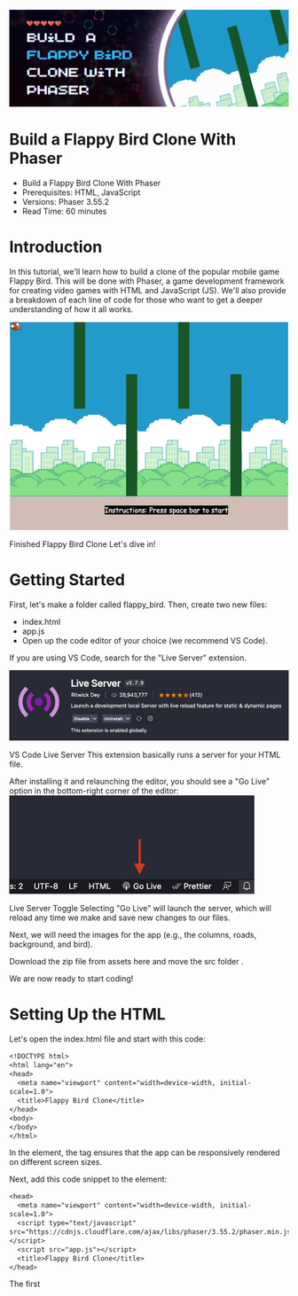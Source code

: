 ![Header](./header.gif)

# Build a Flappy Bird Clone With Phaser
- Build a Flappy Bird Clone With Phaser
- Prerequisites: HTML, JavaScript
- Versions: Phaser 3.55.2
- Read Time: 60 minutes

# Introduction
In this tutorial, we'll learn how to build a clone of the popular mobile game Flappy Bird. This will be done with Phaser, a game development framework for creating video games with HTML and JavaScript (JS). We'll also provide a breakdown of each line of code for those who want to get a deeper understanding of how it all works.

  ![Introduction](./finished_flappy_bird.gif)

Finished Flappy Bird Clone
Let's dive in!

# Getting Started
First, let's make a folder called flappy_bird. Then, create two new files:

- index.html
- app.js
- Open up the code editor of your choice (we recommend VS Code).

If you are using VS Code, search for the "Live Server" extension.

![Live Server](./liveserver.png)

VS Code Live Server
This extension basically runs a server for your HTML file.

After installing it and relaunching the editor, you should see a "Go Live" option in the bottom-right corner of the editor:
![LiveServerToggle](./live_server_toggle.png)

Live Server Toggle
Selecting "Go Live" will launch the server, which will reload any time we make and save new changes to our files.

Next, we will need the images for the app (e.g., the columns, roads, background, and bird).

Download the zip file from assets here and move the src folder .

We are now ready to start coding!

# Setting Up the HTML
Let's open the index.html file and start with this code:
```
<!DOCTYPE html>
<html lang="en">
<head>
  <meta name="viewport" content="width=device-width, initial-scale=1.0">
  <title>Flappy Bird Clone</title>
</head>
<body>
</body>
</html>
```

In the <head> element, the <meta> tag ensures that the app can be responsively rendered on different screen sizes.

Next, add this code snippet to the <head> element:

```
<head>
  <meta name="viewport" content="width=device-width, initial-scale=1.0">
  <script type="text/javascript" src="https://cdnjs.cloudflare.com/ajax/libs/phaser/3.55.2/phaser.min.js"></script>
  <script src="app.js"></script>
  <title>Flappy Bird Clone</title>
</head>
```

The first <script> element links to the Phaser library. In programming, libraries are collections of pre-written code (functions, classes, objects, etc.).
In the second <script> element, we are linking to app.js, where we will write our own JS code.
We are done with the HTML! Let's save the index.html file and move to the next step.

# Creating the Background
Let's now work on the background for our clone app by adding the following code to our app.js file:
```
function preload () {
}

function create () {
}

function update () {
}
```

The following functions are required for the Phaser game to work:

A `preload()` function to bring in images for our application, such as the background.
A create() function to generate elements that will appear in our game, such as images that were brought in from the `preload()` function.
An update() function will be used to update the "bird"object in the game. For example, if we want it to fly up when we press the "up" arrow button, we will do this inside the `update()` function. It runs continually, and will respond to any user interactions or variables that change.
Next, let's add the following code above the functions we defined:

```
let config = {
  renderer: Phaser.AUTO,
  width: 800,
  height: 600,
  physics: {
    default: 'arcade',
    arcade: {
      gravity: { y: 300 },
      debug: false
    }
  },
  scene: {
    preload: preload,
    create: create,
    update: update
  }
};

let game = new Phaser.Game(config);


function preload () {
}

function create () {
}

function update () {
}

```

Here, we are creating a game variable of a new instance of Phaser.Game to set up our game. We pass in the config object and specify these parameters about the game we want to create:

The width and height of the game screen (800 x 600 pixels).

The physics system of our game; we're using 'arcade'.

A scene object with the functions we want to use in it, including preload(), create(), and update().

Let's now add the following code to the `preload()` function:
```
function preload() {
  this.load.image('background', 'assets/background.png');
  this.load.image('road', 'assets/road.png');
  this.load.image('column', 'assets/column.png');
  this.load.spritesheet('bird', 'assets/bird.png', { frameWidth: 64, frameHeight: 96 });
}
```

We are loading in the images from our assets folder. For our bird image, we load it as a 'sprite', not an image. In Phaser, a 'sprite' can be animated, and we will work on that soon!

Next, add the following code to the `create()` function:
```
function create() {
  const background = this.add.image(0, 0, 'background').setOrigin(0, 0);
}
```

With the `setOrigin()` method, we specify that we want the upper left corner of the background to be positioned at (0, 0).

Let's save the files. If you're using Live Server on VS Code, the page just needs to be refreshed. Otherwise, double-click index.html and the following should render on the browser:

Rendered Flappy Bird App - Background Only
# Creating the Road
For our clone application, we're just going to place a single road at the bottom of the game screen. While it won't move like it does in the actual game, you will still learn a lot about the physics used in Phaser.

Let's add the following to our create() function:
```
function create() {
  const roads = this.pythics.add.staticGroup();
  const road = roads.create(400, 568, 'road').setScale(2).refreshBody();
}
```
When we write this.physics, we are making a call to the Arcade Physics system in Phaser. This will allow us to apply a physics simulation to the roads we create.

The roads variable allows us to create a single, static road variable.

We specify that we want "roads" to have a static body.

With the `setScale()` method, we specify that we want the road to be twice as big as its original size. Since we changed the size, we need to add a call to the refreshBody() method in order for the physics to work now that the size has changed.

After saving `app.js`, you should now see the following rendered on the browser:

Rendered Background and Road
# Creating the Columns
It's now time to add those columns from Flappy Bird that descend from the sky and peek out from the ground.

Inside the `app.js` file, add the following to the create() function:

```
`const topColumns = this.physics.add.staticGroup({
  key: 'column',
  repeat: 1,
  setXY: { x: 200, y: 0, stepX: 300 }
});

const road = roads.create(400, 568, 'road').setScale(2).refreshBody();
```

As with roads, the columns we create from topColumns will be static.

In repeat, we create an additional column; there are two columns total./

We use the setXY object to specify that we want the x and y coordinates of the first column to be 200 and 0, and that we want the second column to be 300 pixels to the right of the first column.

Note: We are writing the code for topColumns before the line where we create the variable road. Phaser will add elements to our webpage in the order that they are written in our code. So if we were to write the code to generate topColumns after we create road, we would see the columns on top of the road, which we do not want.

Let's save the file and see what the page now looks like:

Rendered Top Columns
Excellent! Now, let's create columns near the road:
```
const bottomColumns = this.physics.add.staticGroup({
  key: 'column',
  repeat: 1,
  setXY: { x: 350, y: 400, stepX: 300 },
});


const road = roads.create(400, 568, 'road').setScale(2).refreshBody();
```

Let's save our `app.js` file and re-render the page:

Rendered Bottom Columns
# Creating the Bird
Let's create the bird.

We will define the bird variable outside the `create()` function, giving it a global scope.
```
let bird;

function create() {
  ...
}

Then, add the following to the create function:

function create() {
  ...
  bird = this.physics.add.sprite(0, 50, 'bird').setScale(2);
  bird.setBounce(0.2);
  bird.setCollideWorldBounds(true);
}
```
Since the bird is a sprite, it has a dynamic body. Because it has a dynamic body, the bird will have a gravity setting and will fall to the bottom of our scene.

With the `.setBounce()` method, we specify that the bird should bound slightly if it collides with something.

The `.setCollideWorldBounds()` method makes it so that our bird can bump into the edges of the screen, but not go through it.

However, if we save our file and rerender:

Rendered Bird Falling Through Road
We now see the bird, but it's falling down through the road.

Let's make sure the bird lands on top of the road

Add this to the `create()` function:

this.physics.add.collider(bird, road);

Save the app.js file and rerender the page:

Rendered Bird Atop Road
The bird should now land on top of the road.

# Detecting When the Bird Hits the Ground
In our Flappy Bird clone, we want the game to end when the bird lands on the ground. We should have some kind of system of determining when the bird lands.

In our app.js file, let's define a hasLanded variable (outside of our create() function) and initialize to false:
```
let hasLanded = false;
function create() {
  ...
}
```

We want this variable to have a global scope, as we will later use it in both the create() and update() functions.

Inside the create() function, let's add the following code:
```
function create() {
  this.physics.add.overlap(bird, road, () => hasLanded = true, null, this);
  this.physics.add.collider(bird, road);
}
```

Here we are saying that when the bird hits the road, we will set hasLanded to true.

We need to invoke the .overlap() method before '.collider()' or else it won't work.

Before moving forward, let's review the code in our app.js file so far:
```
let config = {
  renderer: Phaser.AUTO,
  width: 800,
  height: 600,
  physics: {
    default: "arcade",
    arcade: {
      gravity: { y: 300 },
      debug: false,
    },
  },
  scene: {
    preload: preload,
    create: create,
    update: update,
  },
};

let game = new Phaser.Game(config);

function preload() {
  this.load.image("background", "assets/background.png");
  this.load.image("road", "assets/road.png");
  this.load.image("column", "assets/column.png");
  this.load.spritesheet("bird", "assets/bird.png", {
    frameWidth: 64,
    frameHeight: 96,
  });
}

var bird;
let hasLanded = false;

function create() {
  const background = this.add.image(0, 0, "background").setOrigin(0, 0);
  const roads = this.physics.add.staticGroup();
  const topColumns = this.physics.add.staticGroup({
    key: "column",
    repeat: 1,
    setXY: { x: 200, y: 0, stepX: 300 },
  });

  const bottomColumns = this.physics.add.staticGroup({
    key: "column",
    repeat: 1,
    setXY: { x: 350, y: 400, stepX: 300 },
  });

  const road = roads.create(400, 568, "road").setScale(2).refreshBody();

  bird = this.physics.add.sprite(0, 50, "bird").setScale(2);
  bird.setBounce(0.2);
  bird.setCollideWorldBounds(true);

  this.physics.add.overlap(bird, road, () => (hasLanded = true), null, this);
  this.physics.add.collider(bird, road);
}

function update() {}

```

# Allowing the User To Move the Bird Upwards
Thus far, we've focused mainly on the create() method, setting up the game environment as well as some basic physics for the bird.

We want the user to be able to move the bird up. Let's create a system so that when the user presses the up arrow button, the bird moves up.

Let's start by creating a cursors variable outside of our create() method:
```
let cursors;
function create() {
  ...
}
```

We are giving cursors a global scope.

Next, let's add the following inside the create() method:
```
function create() {
    cursors = this.input.keyboard.createCursorKeys();
}
```

As Phaser's documentation explains, the .createCursorKeys() method "creates and returns an object containing 4 hotkeys for Up, Down, Left and Right, and also Space Bar and shift."

Now inside of the update() function, let's add the following code:
```
function update() {
  if (cursors.up.isDown) {
    bird.setVelocityY(-160);
  }
}
```

Here, we are saying that if the user presses the "up" button, then give the bird an upward velocity of -160. This will move it upwards.

In 'Flappy Birds', we want the game to end if the bird hits the road. So let's prevent the user from being able to move the bird if it lands on the ground.

Add the following code to the update() function:
```
function update() {
  if (cursors.up.isDown && !hasLanded) {
    bird.setVelocityY(-160);
  }
}
```

We are adding an additional condition that the bird cannot move up if it has landed.

# Getting the Bird to Move Right
In Flappy Birds, the bird should continually move right, unless it hits a column or the ground.

First, add the following to the update() function:
```
function update() {
  bird.body.velocity.x = 50;
}
```

If we save app.js and reload our page:

Rendered Bird Moving Right
Now our bird moves right! However, the bird continues to move right even when it lands.

To prevent this, let's add two if statements. First, delete the code that was in the last snippet from app.js, then add the following to the code snippet below:
```
function update() {
  if (!hasLanded) {
    bird.body.velocity.x = 50;
  }
  if (hasLanded) {
    bird.body.velocity.x = 0;
  }
}
```

If the bird hasn't landed, then give it a velocity of 50 in the x-direction.

If it lands, make the velocity in the x-direction 0. This means it will stop moving in the x-axis.

We also want the bird to stop moving when it hits a column. Right now, our bird simply moves right through the column when it hits it.

First, add the following to the create() function:
```
function create() {
  this.physics.add.collider(bird, topColumns);
  this.physics.add.collider(bird, bottomColumns);
}
```

Now the bird will not pass through the column.

Let's create a system to detect when the bird has hit a column.

Let's define a hasBumpedvariable outside thecreate()` function:

let hasBumped = false;

function create() {
  ...
}

Next, let's add the following code to the create() function:
```
function create() {
  this.physics.add.overlap(bird, topColumns, ()=>hasBumped=true,null, this);
  this.physics.add.overlap(bird, bottomColumns, ()=>hasBumped=true,null, this);
  this.physics.add.collider(bird, topColumns);
  this.physics.add.collider(bird, bottomColumns);
}
```

Here, we say that if the bird hits one of the columns, hasBumped will be set to true.

We need to add this code before 'this.physics.add.collider(bird, topColumns);' and 'this.physics.add.collider(bird, bottomColumns);' in order for it to work.

Now that we have a way of detecting when the bird has bumped into a column, let's make sure that it stops moving right if it bumps into a column:
```
function update() {
  if (cursors.up.isDown && !hasLanded && !hasBumped) {
    bird.setVelocityY(-160);
  }

  if(!hasLanded && !hasBumped) {
    bird.body.velocity.x = 50;
  } else {
    bird.body.velocity.x = 0;
  }
}
```

# Creating a Start Screen
Right now, the bird starts moving as soon as the page loads. However, it would be better if the game started in response to a user action, so the user didn't have to start the game the moment the page loads.

For this game, let's have it start when the user presses the enter key.

First, let's create an isGameStarted variable:
```
let isGameStarted = false;

Next, add the following code to the update() function:

function update() {
  if (cursors.space.isDown && !isGameStarted) {
    isGameStarted = true;
  }
}
```

Here, we are saying that if the user presses the space key, and the isGameStarted variable is false (its initial value), then we will set it to true and start the game.

First, let's make sure the bird doesn't move unless 'isGameStarted' is set to true. Add the following code to the update() function:
```
function update() {
  if (!isGameStarted) {
    bird.setVelocityY(-160);
  }
}
```

Here, we are saying that if the game hasn't yet started, we will give the bird a velocity of -160 in the y-direction. The bird will move up to the top of the screen instead of falling down.

To make sure the bird doesn't move right if the game has not started, let's revisit the following if statement in the update() method:
```
if(!hasLanded && !hasBumped) {
  bird.body.velocity.x = 50;
} else {
  bird.body.velocity.x= 0;
}

Let's revise it to this:

if (!hasLanded || !hasBumped) {
  bird.body.velocity.x = 50;
}

if (hasLanded || hasBumped || !isGameStarted) {
  bird.body.velocity.x = 0;
}
```
This ensures the bird won't move unless the game has been started and it hasn't landed on the road or bumped into a column.

# Adding Game Instructions
Right now, our game doesn't have any instructions. Let's display some instructions on the bottom of the screen.

Let's create a 'messageToPlayer' variable and then get it text in the create() function::
```
let messageToPlayer;

function create() {
  messageToPlayer = this.add.text(0, 0, `Instructions: Press space bar to start`, { fontFamily: '"Comic Sans MS", Times, serif', fontSize: "20px", color: "white", backgroundColor: "black" });
}
```

After saving app.js and rerendering the page, we should see the following:

Instructions Rendered In Top-Left Corner
Right now, this text appears at the top-left corner of the screen.

To move it to the bottom, add the following to the create() function:
```
function create() {
  Phaser.Display.Align.In.BottomCenter(messageToPlayer, background, 0, 50);
}
```

Here, we are saying we want to align messageToPlayer to the bottom center of the background image.

Instructions Centere-Aligned Towards Bottom Of Screen
Now the message appears at the center towards the bottom of the screen!

Once the game starts, the user needs to use the up arrow button to avoid hitting the columns or ground. Once the game starts, let's change the message.

Add the following code to the update() function:
```
function update() {
  if (cursors.space.isDown && !isGameStarted) {
    isGameStarted = true;
    messageToPlayer.text = 'Instructions: Press the "^" button to stay upright\nAnd don\'t hit the columns or ground';
  }
}
```

Now the message will change once the game starts.

Once the bird hits the ground or bumps into a column, let's change the message to say that the bird has crashed, to let the user know that the game is over.

Let's add the following code to the update() function:
```
function update() {
  if (hasLanded || hasBumped) {
    messageToPlayer.text = `Oh no! You crashed!`;
  }
}
```

It's time to create an ending for our game.

When the bird reaches the far right of the screen, let's display the message that says 'Congrats! You won!':
```
function update() {
  if (bird.x > 750) {
    messageToPlayer.text = `Congrats! You won!`;
  } 
}
```
Right now, when the bird reaches the end of the scene, it falls to the road. Let's slow down the speed at which it falls so that it gently floats to the road by adding the following to the update() function:
```
function update() {
  if (bird.x > 750) {
    bird.setVelocityY(40);
    messageToPlayer.text = `Congrats! You won!`;
  } 

}
```

We will give it a velocity of 40 in the y-direction.

# Conclusion
Congratulations! We've reached the end of the tutorial, and you have built a functional clone of the popular mobile game Flappy Bird! We harnessed the power of Phaser to build this game with just HTML and JS. Additionally, we got to learn a bit about how game elements are used and placed on a browser screen.

The full source code for this project can be viewed in this repi.

If you are interested in exploring Phaser further, check out the following resources:

Phaser documentation
YouTube tutorial for making a Phaser game
Other Phaser game examples

Till then keep learning and doing amazing things

